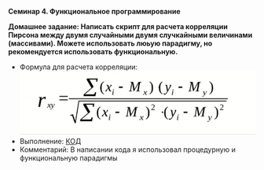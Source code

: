 **Семинар 4. Функциональное программирование**

**Домашнее задание: Написать скрипт для расчета корреляции Пирсона между двумя случайными двумя случкайными величинами (массивами). Можете использовать люьую парадигму, но рекомендуется использовать функциональную.**

* Формула для расчета корреляции:
![formula.png](formula.png)
* Выполнение: 
[КОД](pearson_car.py)
* Комментарий: В написании кода я использовал процедурную и функциональную парадигмы